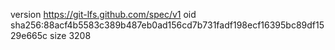 version https://git-lfs.github.com/spec/v1
oid sha256:88acf4b5583c389b487eb0ad156cd7b731fadf198ecf16395bc89df1529e665c
size 3208

